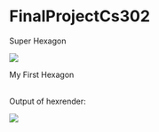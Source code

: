 # FinalProjectCs302
Super Hexagon

<img src="https://steamcdn-a.akamaihd.net/steam/apps/221640/header.jpg?t=1531474399"></img>

My First Hexagon

<br>
Output of hexrender:

<img src="https://i.imgur.com/kzaZW9X.jpg"></img>
